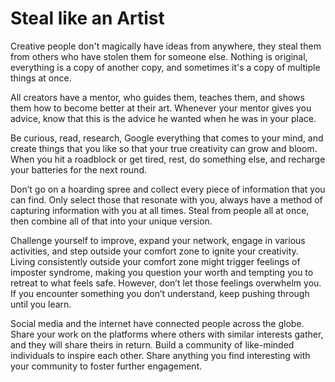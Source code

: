 # Steal like an Artist
Creative people don't magically have ideas from anywhere, they steal them from others who have stolen them for someone else. Nothing is original, everything is a copy of another copy, and sometimes it's a copy of multiple things at once.

All creators have a mentor, who guides them, teaches them, and shows them how to become better at their art. Whenever your mentor gives you advice, know that this is the advice he wanted when he was in your place.

Be curious, read, research, Google everything that comes to your mind, and create things that you like so that your true creativity can grow and bloom. When you hit a roadblock or get tired, rest, do something else, and recharge your batteries for the next round.

Don’t go on a hoarding spree and collect every piece of information that you can find. Only select those that resonate with you, always have a method of capturing information with you at all times. Steal from people all at once, then combine all of that into your unique version.

Challenge yourself to improve, expand your network, engage in various activities, and step outside your comfort zone to ignite your creativity. Living consistently outside your comfort zone might trigger feelings of imposter syndrome, making you question your worth and tempting you to retreat to what feels safe. However, don’t let those feelings overwhelm you. If you encounter something you don’t understand, keep pushing through until you learn.

Social media and the internet have connected people across the globe. Share your work on the platforms where others with similar interests gather, and they will share theirs in return. Build a community of like-minded individuals to inspire each other. Share anything you find interesting with your community to foster further engagement.